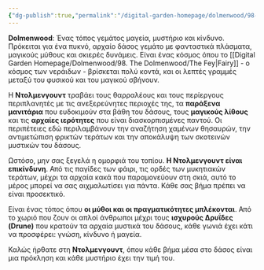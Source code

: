 ```yaml
---
{"dg-publish":true,"permalink":"/digital-garden-homepage/dolmenwood/98-the-dolmenwood/dolmenwood/"}
---
```


**Dolmenwood**:
Ένας τόπος γεμάτος μαγεία, μυστήριο και κίνδυνο. Πρόκειται για ένα πυκνό, αρχαίο δάσος γεμάτο με φανταστικά πλάσματα, μαγικούς μύθους και σκιερές δυνάμεις. Είναι ένας κόσμος όπου το [[Digital Garden Homepage/Dolmenwood/98. The Dolmenwood/The Fey\|Fairy]] - ο κόσμος των νεράιδων - βρίσκεται πολύ κοντά, και οι λεπτές γραμμές μεταξύ του φυσικού και του μαγικού σβήνουν.

Η **Ντολμενγουντ** τραβάει τους θαρραλέους και τους περίεργους περιπλανητές με τις ανεξερεύνητες περιοχές της, τα **παράξενα μανιτάρια** που ευδοκιμούν στα βάθη του δάσους, τους **μαγικούς λίθους** και τις **αρχαίες ιερότητες** που είναι διασκορπισμένες παντού. Οι περιπέτειες εδώ περιλαμβάνουν την αναζήτηση χαμένων θησαυρών, την αντιμετώπιση φρικτών τεράτων και την αποκάλυψη των σκοτεινών μυστικών του δάσους.

Ωστόσο, μην σας ξεγελά η ομορφιά του τοπίου. **Η Ντολμενγουντ είναι επικίνδυνη**. Από τις παγίδες των φάιρι, τις ορδές των μυκητιακών τεράτων, μέχρι τα αρχαία κακά που παραμονεύουν στη σκιά, αυτό το μέρος μπορεί να σας αιχμαλωτίσει για πάντα. Κάθε σας βήμα πρέπει να είναι προσεκτικό.

Είναι ένας τόπος όπου **οι μύθοι και οι πραγματικότητες μπλέκονται**. Από το χωριό που ζουν οι απλοί άνθρωποι μέχρι τους **ισχυρούς Δρυΐδες (Drune)** που κρατούν τα αρχαία μυστικά του δάσους, κάθε γωνιά έχει κάτι να προσφέρει: γνώση, κίνδυνο ή μαγεία.

Καλώς ήρθατε στη **Ντολμενγουντ**, όπου κάθε βήμα μέσα στο δάσος είναι μια πρόκληση και κάθε μυστήριο έχει την τιμή του.